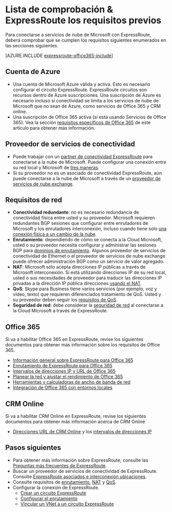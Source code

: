 <properties
   pageTitle="Requisitos previos para la adopción de ExpressRoute | Microsoft Azure"
   description="Esta página proporciona una lista de condiciones que deben cumplir antes de que puede solicitar un circuito de Azure ExpressRoute."
   documentationCenter="na"
   services="expressroute"
   authors="cherylmc"
   manager="carmonm"
   editor=""/>
<tags
   ms.service="expressroute"
   ms.devlang="na"
   ms.topic="get-started-article"
   ms.tgt_pltfrm="na"
   ms.workload="infrastructure-services"
   ms.date="10/10/2016"
   ms.author="cherylmc"/>


# <a name="expressroute-prerequisites--checklist"></a>Lista de comprobación & ExpressRoute los requisitos previos  

Para conectarse a servicios de nube de Microsoft con ExpressRoute, deberá comprobar que se cumplen los requisitos siguientes enumerados en las secciones siguientes.

[AZURE.INCLUDE [expressroute-office365-include](../../includes/expressroute-office365-include.md)]

## <a name="azure-account"></a>Cuenta de Azure

- Una cuenta de Microsoft Azure válida y activa. Esto es necesario configurar el circuito ExpressRoute. ExpressRoute circuitos son recursos dentro de Azure suscripciones. Una suscripción de Azure es necesario incluso si conectividad se limita a los servicios de nube de Microsoft que no sean de Azure, como servicios de Office 365 y CRM online.
- Una suscripción de Office 365 activa (si está usando Servicios de Office 365). Vea la sección [requisitos específicos de Office 365](#office-365-specific-requirements) de este artículo para obtener más información.

## <a name="connectivity-provider"></a>Proveedor de servicios de conectividad
- Puede trabajar con un [partner de conectividad ExpressRoute](expressroute-locations.md#partners) para conectarse a la nube de Microsoft. Puede configurar una conexión entre su red local y Microsoft de [tres maneras](expressroute-introduction.md#howtoconnect). 
- Si su proveedor no es un asociado de conectividad ExpressRoute, aún puede conectarse a la nube de Microsoft a través de un [proveedor de servicios de nube exchange](expressroute-locations.md#nonpartners).

## <a name="network-requirements"></a>Requisitos de red
- **Conectividad redundante**: no es necesario redundancia de conectividad física entre usted y su proveedor. Microsoft requieren redundantes BGP sesiones que configurar entre enrutadores de Microsoft y los enrutadores interconexión, incluso cuando tiene solo [una conexión física a un cambio de la nube](expressroute-faqs.md#onep2plink). 
- **Enrutamiento**: dependiendo de cómo se conecta a la Cloud Microsoft, usted o su proveedor necesita configurar y administrar las sesiones BGP para [dominios de enrutamiento](expressroute-circuit-peerings.md). Algunos proveedor de servicios de conectividad de Ethernet o el proveedor de servicios de nube exchange puede ofrecer administración BGP como un servicio de valor agregado.
- **NAT**: Microsoft sólo acepta direcciones IP públicas a través de Microsoft interconexión. Si está utilizando direcciones IP de su red local, usted o sus necesidades de proveedor para traducir las direcciones IP privadas a la dirección IP pública direcciones [usando el NAT](expressroute-nat.md).
- **QoS**: Skype para Business tiene varios servicios (por ejemplo, voz y vídeo, texto) que requieren diferenciados tratamiento de QoS. Usted y su proveedor deben seguir los [requisitos de QoS](expressroute-qos.md).
- **Seguridad de red**: debe considerar la [seguridad de red](../best-practices-network-security.md) al conectarse a la Cloud Microsoft a través de ExpressRoute.
 
## <a name="office-365"></a>Office 365

Si va a habilitar Office 365 en ExpressRoute, revise los siguientes documentos para obtener más información sobre los requisitos de Office 365.


- [Información general sobre ExpressRoute para Office 365](https://support.office.com/en-us/article/Azure-ExpressRoute-for-Office-365-6d2534a2-c19c-4a99-be5e-33a0cee5d3bd)
- [Enrutamiento de ExpressRoute para Office 365](https://support.office.com/en-us/article/Routing-with-ExpressRoute-for-Office-365-e1da26c6-2d39-4379-af6f-4da213218408)
- [Intervalos de direcciones IP y URL de Office 365](https://support.office.com/en-us/article/Office-365-URLs-and-IP-address-ranges-8548a211-3fe7-47cb-abb1-355ea5aa88a2)
- [Planear la red y ajustar el rendimiento de Office 365](https://support.office.com/en-us/article/Network-planning-and-performance-tuning-for-Office-365-e5f1228c-da3c-4654-bf16-d163daee8848)
- [Herramientas y calculadoras de ancho de banda de red](https://support.office.com/en-us/article/Network-and-migration-planning-for-Office-365-f5ee6c33-bcd7-4b0b-b0f8-dc1d9fb8d132)
- [Integración de Office 365 con entornos locales](https://support.office.com/en-us/article/Office-365-integration-with-on-premises-environments-263faf8d-aa21-428b-aed3-2021837a4b65)

## <a name="crm-online"></a>CRM Online 
Si va a habilitar CRM Online en ExpressRoute, revise los siguientes documentos para obtener más información acerca de CRM Online

- [Direcciones URL de CRM Online](https://support.microsoft.com/kb/2655102) y los [intervalos de direcciones IP](https://support.microsoft.com/kb/2728473)

## <a name="next-steps"></a>Pasos siguientes

- Para obtener más información sobre ExpressRoute, consulte las [Preguntas más frecuentes de ExpressRoute](expressroute-faqs.md).
- Buscar un proveedor de servicios de conectividad de ExpressRoute. Consulte [ExpressRoute asociados e interconexión ubicaciones](expressroute-locations.md).
- Consulte requisitos de [enrutamiento](expressroute-routing.md), [NAT](expressroute-nat.md) y [QoS](expressroute-qos.md).
- Configurar la conexión de ExpressRoute.
    - [Crear un circuito ExpressRoute](expressroute-howto-circuit-classic.md)
    - [Configurar el enrutamiento](expressroute-howto-routing-classic.md)
    - [Vincular un VNet a un circuito ExpressRoute](expressroute-howto-linkvnet-classic.md)

